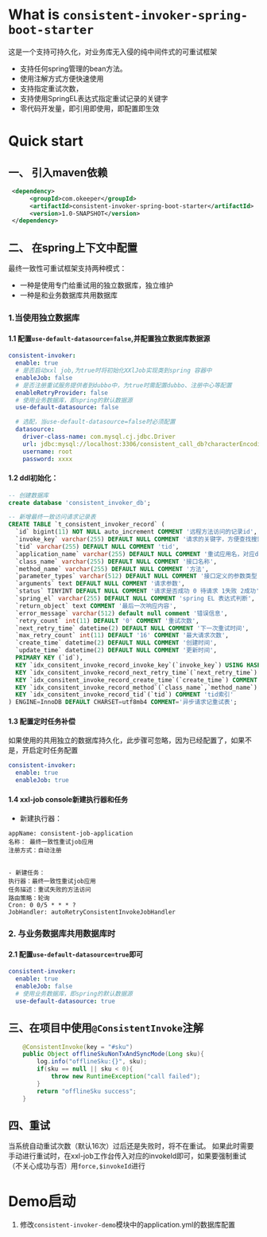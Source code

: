 # What is `consistent-invoker-spring-boot-starter`
这是一个支持可持久化，对业务库无入侵的纯中间件式的可重试框架
- 支持任何spring管理的bean方法。
- 使用注解方式方便快速使用
- 支持指定重试次数，
- 支持使用SpringEL表达式指定重试记录的关键字
- 零代码开发量，即引用即使用，即配置即生效

# Quick start

## 一、 引入maven依赖

```xml
 <dependency>
      <groupId>com.okeeper</groupId>
      <artifactId>consistent-invoker-spring-boot-starter</artifactId>
      <version>1.0-SNAPSHOT</version>
 </dependency>
```

## 二、 在spring上下文中配置

最终一致性可重试框架支持两种模式：
- 一种是使用专门给重试用的独立数据库，独立维护
- 一种是和业务数据库共用数据库


### 1.当使用独立数据库
#### 1.1 配置`use-default-datasource=false`,并配置独立数据库数据源
```yaml
consistent-invoker:
  enable: true
  # 是否启动xxl job,为true时将初始化XXlJob实现类到spring 容器中
  enableJob: false
  # 是否注册重试服务提供者到dubbo中，为true时需配置dubbo、注册中心等配置
  enableRetryProvider: false
  # 使用业务数据库，即spring的默认数据源
  use-default-datasource: false

  # 选配，当use-default-datasource=false时必须配置
  datasource:
    driver-class-name: com.mysql.cj.jdbc.Driver
    url: jdbc:mysql://localhost:3306/consistent_call_db?characterEncoding=UTF-8&useSSL=false&allowMultiQueries=true
    username: root
    password: xxxx
```

#### 1.2 ddl初始化：

```sql
-- 创建数据库
create database 'consistent_invoker_db';
```

```sql
-- 新增最终一致访问请求记录表
CREATE TABLE `t_consistent_invoker_record` (
  `id` bigint(11) NOT NULL auto_increment COMMENT '远程方法访问的记录id',
  `invoke_key` varchar(255) DEFAULT NULL COMMENT '请求的关键字，方便查找搜索',
  `tid` varchar(255) DEFAULT NULL COMMENT 'tid',
  `application_name` varchar(255) DEFAULT NULL COMMENT '重试应用名，对应dubbo注册服务名',
  `class_name` varchar(255) DEFAULT NULL COMMENT '接口名称',
  `method_name` varchar(255) DEFAULT NULL COMMENT '方法',
  `parameter_types` varchar(512) DEFAULT NULL COMMENT '接口定义的参数类型',
  `arguments` text DEFAULT NULL COMMENT '请求参数',
  `status` TINYINT DEFAULT NULL COMMENT '请求是否成功 0 待请求 1失败 2成功',
  `spring_el` varchar(255) DEFAULT NULL COMMENT 'spring EL 表达式判断',
  `return_object` text COMMENT '最后一次响应内容',
  `error_message` varchar(512) default null comment '错误信息',
  `retry_count` int(11) DEFAULT '0' COMMENT '重试次数',
  `next_retry_time` datetime(2) DEFAULT NULL COMMENT '下一次重试时间',
  `max_retry_count` int(11) DEFAULT '16' COMMENT '最大请求次数',
  `create_time` datetime(2) DEFAULT NULL COMMENT '创建时间',
  `update_time` datetime(2) DEFAULT NULL COMMENT '更新时间',
  PRIMARY KEY (`id`),
  KEY `idx_consitent_invoke_record_invoke_key`(`invoke_key`) USING HASH COMMENT '关键字索引',
  KEY `idx_consitent_invoke_record_next_retry_time`(`next_retry_time`) COMMENT '下一次重试时间索引',
  KEY `idx_consitent_invoke_record_create_time`(`create_time`) COMMENT '创建时间索引',
  KEY `idx_consitent_invoke_record_method`(`class_name`,`method_name`) COMMENT '方法索引',
  KEY `idx_consitent_invoke_record_tid`(`tid`) COMMENT 'tid索引'
) ENGINE=InnoDB DEFAULT CHARSET=utf8mb4 COMMENT='异步请求记重试表';
```

#### 1.3 配置定时任务补偿
如果使用的共用独立的数据库持久化，此步骤可忽略，因为已经配置了，如果不是，开启定时任务配置

```yaml
consistent-invoker:
  enable: true
  enableJob: true
```

#### 1.4 xxl-job console新建执行器和任务
- 新建执行器：
```
appName: consistent-job-application
名称： 最终一致性重试job应用
注册方式：自动注册


- 新建任务：
执行器：最终一致性重试job应用
任务描述：重试失败的方法访问
路由策略：轮询
Cron: 0 0/5 * * * ?
JobHandler: autoRetryConsistentInvokeJobHandler

```

### 2. 与业务数据库共用数据库时
#### 2.1 配置`use-default-datasource=true`即可
```yaml
consistent-invoker:
  enable: true
  enableJob: false
  # 使用业务数据库，即spring的默认数据源
  use-default-datasource: true
```

## 三、在项目中使用`@ConsistentInvoke`注解

```java
    @ConsistentInvoke(key = "#sku")
    public Object offlineSkuNonTxAndSyncMode(Long sku){
        log.info("offlineSku:{}", sku);
        if(sku == null || sku < 0){
            throw new RuntimeException("call failed");
        }
        return "offlineSku success";
    }
```

## 四、重试
当系统自动重试次数（默认16次）过后还是失败时，将不在重试。
如果此时需要手动进行重试时，在xxl-job工作台传入对应的invokeId即可，如果要强制重试（不关心成功与否）用`force,$invokeId`进行


# Demo启动

1. 修改`consistent-invoker-demo`模块中的application.yml的数据库配置
```agsl

```